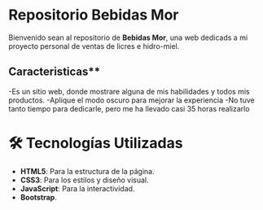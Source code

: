 # Repositorio Bebidas Mor

Bienvenido sean al repositorio de **Bebidas Mor**, una web dedicads a mi proyecto personal de ventas de licres e hidro-miel.

## Caracteristicas**

-Es un sitio web, donde mostrare alguna de mis habilidades y todos mis productos.
-Aplique el modo oscuro para mejorar la experiencia 
-No tuve tanto tiempo para dedicarle, pero me ha llevado casi 35 horas realizarlo 

# 🛠️ **Tecnologías Utilizadas**
- **HTML5**: Para la estructura de la página.
- **CSS3**: Para los estilos y diseño visual.
- **JavaScript**: Para la interactividad.
- **Bootstrap**.
